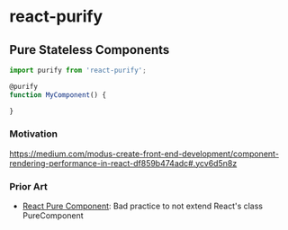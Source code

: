 # react-purify
## Pure Stateless Components

```JavaScript
import purify from 'react-purify';

@purify
function MyComponent() {

}
```

### Motivation
https://medium.com/modus-create-front-end-development/component-rendering-performance-in-react-df859b474adc#.ycv6d5n8z

### Prior Art
 - [React Pure Component](https://github.com/nadimtuhin/react-pure-component): Bad practice to not extend React's class PureComponent
